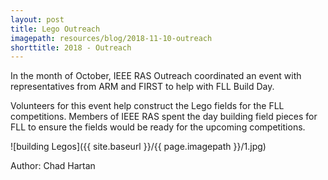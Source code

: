 ```yaml
---
layout: post
title: Lego Outreach
imagepath: resources/blog/2018-11-10-outreach
shorttitle: 2018 - Outreach
---
```


In the month of October, IEEE RAS Outreach coordinated an event with representatives from ARM and FIRST to help with FLL Build Day.

Volunteers for this event help construct the Lego fields for the FLL competitions.  Members of IEEE RAS spent the day building field pieces for FLL to ensure the fields would be ready for the upcoming competitions.
 
![building Legos]({{ site.baseurl }}/{{ page.imagepath }}/1.jpg)

Author: Chad Hartan

